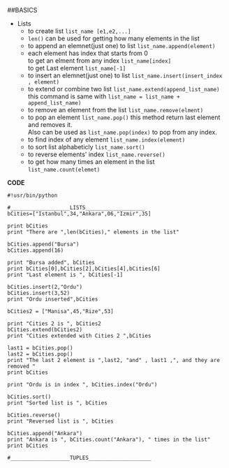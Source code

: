 ##BASICS
* Lists 
	* to create list `list_name [e1,e2,...]`    
	* `len()` can be used for getting how many elements in the list    
	* to append an elemnet(just one) to list `list_name.append(element)`
	* each element has index that starts from 0   
	  to get an elment from any index `list_name[index]`   
	  to get Last element `list_name[-1]`   
	* to insert an elemnet(just one) to list `list_name.insert(insert_index , element)`  
	* to extend or combine two list `list_name.extend(append_list_name)`     
	this command is same with `list_name = list_name + append_list_name)`   
	* to remove an element from the list `list_name.remove(elment)` 
	* to pop an element `list_name.pop()` this method return last element and removes it.   
	  Also can be used as `list_name.pop(index)` to pop from any index.
	* to find index of any element `list_name.index(element)`   
	* to sort list alphabeticly `list_name.sort()`   
	* to reverse elements' index `list_name.reverse()`
	* to get how many times an element in the list `list_name.count(elemet)`
    

       
**CODE**
```
#!usr/bin/python

#___________________LISTS___________________
bCities=["Istanbul",34,"Ankara",06,"Izmir",35]

print bCities
print "There are ",len(bCities)," elements in the list"

bCities.append("Bursa")
bCities.append(16)

print "Bursa added", bCities
print bCities[0],bCities[2],bCities[4],bCities[6]
print "Last element is ", bCities[-1]

bCities.insert(2,"Ordu")
bCities.insert(3,52)
print "Ordu inserted",bCities

bCities2 = ["Manisa",45,"Rize",53]

print "Cities 2 is ", bCities2
bCities.extend(bCities2)
print "Cities extended with Cities 2 ",bCities

last1 = bCities.pop()
last2 = bCities.pop()
print "The last 2 element is ",last2, "and" , last1 ,", and they are removed "
print bCities

print "Ordu is in index ", bCities.index("Ordu") 

bCities.sort()
print "Sorted list is ", bCities

bCities.reverse()
print "Reversed list is ", bCities

bCities.append("Ankara")
print "Ankara is ", bCities.count("Ankara"), " times in the list"
print bCities

#___________________TUPLES____________________

```